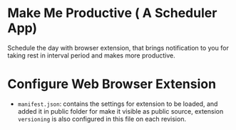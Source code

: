 # Make Me Productive ( A Scheduler App)

Schedule the day with browser extension, that brings notification to you for taking rest in interval period and makes more productive.

# Configure Web Browser Extension

- `manifest.json`: contains the settings for extension to be loaded, and added it in public folder for make it visible as public source, extension `versioning` is also configured in this file on each revision.
